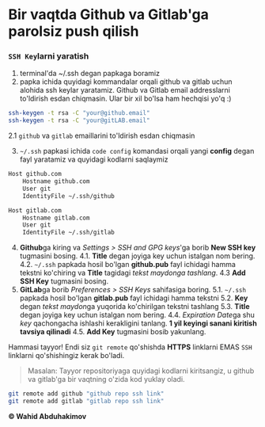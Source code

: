 # Bir vaqtda Github va Gitlab'ga parolsiz push qilish
### `SSH Key`larni yaratish
1. terminal'da ~/.ssh degan papkaga boramiz
2. papka ichida quyidagi kommandalar orqali github va gitlab uchun alohida ssh keylar yaratamiz. Github va Gitlab email addresslarni to'ldirish esdan chiqmasin. Ular bir xil bo'lsa ham hechqisi yo'q :)
```bash
ssh-keygen -t rsa -C "your@github.email"
ssh-keygen -t rsa -C "your@gitLAB.email"
```
2.1 `github` va `gitlab` emaillarini to'ldirish esdan chiqmasin

3. `~/.ssh` papkasi ichida `code config` komandasi orqali yangi **config** degan fayl yaratamiz va quyidagi kodlarni saqlaymiz
```bash
Host github.com
    Hostname github.com
    User git
    IdentityFile ~/.ssh/github

Host gitlab.com
    Hostname gitlab.com
    User git
    IdentityFile ~/.ssh/gitlab
```
4. **Github**ga kiring va *Settings > SSH and GPG keys*'ga borib **New SSH key** tugmasini bosing. 4.1. **Title** degan joyiga key uchun istalgan nom bering. 4.2. `~/.ssh` papkada hosil bo'lgan **github.pub** fayl ichidagi hamma tekstni ko'chiring va **Title** tagidagi *tekst maydonga tashlang*. 4.3 **Add SSH Key** tugmasini bosing.
5. **GitLab**ga borib *Preferences > SSH Keys* sahifasiga boring. 5.1. `~/.ssh` papkada hosil bo'lgan **gitlab.pub** fayl ichidagi hamma tekstni 5.2. **Key** degan *tekst maydon*ga yuqorida ko'chirilgan tekstni tashlang 5.3. **Title** degan joyiga key uchun istalgan nom bering. 4.4. *Expiration Date*ga shu *key* qachongacha ishlashi kerakligini tanlang. **1 yil keyingi sanani kiritish tavsiya qilinadi** 4.5. **Add Key** tugmasini bosib yakunlang.

Hammasi tayyor! Endi siz `git remote` qo'shishda **HTTPS** linklarni EMAS `SSH` linklarni qo'shishingiz kerak bo'ladi.

> Masalan: Tayyor repositoriyaga quyidagi kodlarni kiritsangiz, u github va gitlab'ga bir vaqtning o'zida kod yuklay oladi.
```bash
git remote add github "github repo ssh link"
git remote add gitlab "gitlab repo ssh link"
```

**© Wahid Abduhakimov**